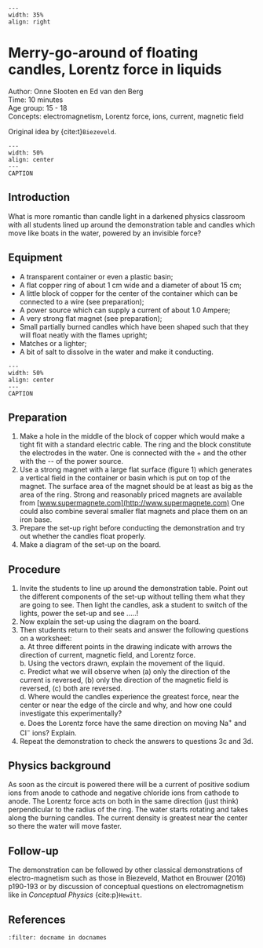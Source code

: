 

<div style="clear: both;">

```{figure} ../../figures/ready.png
---
width: 35%
align: right
```

</div>

# Merry-go-around of floating candles, Lorentz force in liquids

Author:     Onne Slooten en Ed van den Berg\
Time:	  	10 minutes\
Age group:	15 - 18\
Concepts:	electromagnetism, Lorentz force, ions, current, magnetic field


 Original idea by {cite:t}`Biezeveld`.

```{figure} demo19_figure1.JPG
---
width: 50%
align: center
---
CAPTION
```

## Introduction
What is more romantic than candle light in a darkened physics classroom with all students lined up around the demonstration table and candles which move like boats in the water, powered by an invisible force? 

## Equipment

* A transparent container or even a plastic basin;
* A flat copper ring of about 1 cm wide and a diameter of about 15 cm;
* A little block of copper for the center of the container which can be connected to a wire (see preparation);
* A power source which can supply a current of about 1.0 Ampere;
* A very strong flat magnet (see preparation);
* Small partially burned candles which have been shaped such that they will float neatly with the flames upright;
* Matches or a lighter;
* A bit of salt to dissolve in the water and make it conducting.

```{figure} demo19_figure2.jpg
---
width: 50%
align: center
---
CAPTION
```

## Preparation
1. Make a hole in the middle of the block of copper which would make a tight fit with a standard electric cable. The ring and the block constitute the electrodes in the water. One is connected with the + and the other with the -- of the power source.
2. Use a strong magnet with a large flat surface (figure 1) which
generates a vertical field in the container or basin which is put on top of the magnet. The surface area of the magnet should be at least as big as the area of the ring. Strong and reasonably priced magnets are available from [www.supermagnete.com](http://www.supermagnete.com) One could also combine several smaller flat magnets and place them on an iron base.
3. Prepare the set-up right before conducting the demonstration and try out whether the candles float properly.
4. Make a diagram of the set-up on the board.

## Procedure

1.  Invite the students to line up around the demonstration table. Point out the different components of the set-up without telling them what they are going to see. Then light the candles, ask a student to switch of the lights, power the set-up and see .....!
2.  Now explain the set-up using the diagram on the board.
3.  Then students return to their seats and answer the following questions on a worksheet:\
    a.  At three different points in the drawing indicate with arrows
        the direction of current, magnetic field, and Lorentz force.\
    b.  Using the vectors drawn, explain the movement of the liquid.\
    c.  Predict what we will observe when (a) only the direction of the
        current is reversed, (b) only the direction of the magnetic field
        is reversed, (c) both are reversed.\
    d.  Where would the candles experience the greatest force, near the
        center or near the edge of the circle and why, and how one could
        investigate this experimentally?\
    e.  Does the Lorentz force have the same direction on moving Na$^+$
        and Cl$^-$ ions? Explain.
4.  Repeat the demonstration to check the answers to questions 3c and
    3d.


## Physics background

As soon as the circuit is powered there will be a current of positive sodium ions from anode to cathode and negative chloride ions from cathode to anode. The Lorentz force acts on both in the same direction (just think) perpendicular to the radius of the ring. The water starts rotating and takes along the burning candles. The current density is greatest near the center so there the water will move faster.


## Follow-up

The demonstration can be followed by other classical demonstrations of
electro-magnetism such as those in Biezeveld, Mathot en Brouwer (2016)
p190-193 or by discussion of conceptual questions on electromagnetism
like in *Conceptual Physics* {cite:p}`Hewitt`.

## References
```{bibliography}
:filter: docname in docnames
```
